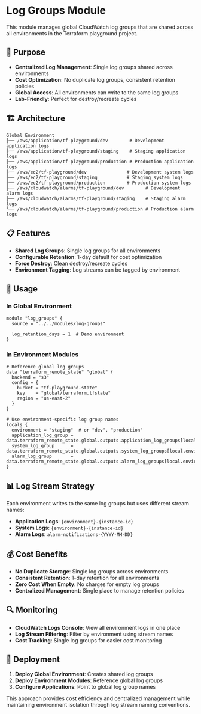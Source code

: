 # Log Groups Module

This module manages global CloudWatch log groups that are shared across all environments in the Terraform playground project.

## 🎯 Purpose

- **Centralized Log Management**: Single log groups shared across environments
- **Cost Optimization**: No duplicate log groups, consistent retention policies
- **Global Access**: All environments can write to the same log groups
- **Lab-Friendly**: Perfect for destroy/recreate cycles

## 🏗️ Architecture

```
Global Environment
├── /aws/application/tf-playground/dev        # Development application logs
├── /aws/application/tf-playground/staging    # Staging application logs
├── /aws/application/tf-playground/production # Production application logs
├── /aws/ec2/tf-playground/dev               # Development system logs
├── /aws/ec2/tf-playground/staging           # Staging system logs
├── /aws/ec2/tf-playground/production        # Production system logs
├── /aws/cloudwatch/alarms/tf-playground/dev        # Development alarm logs
├── /aws/cloudwatch/alarms/tf-playground/staging    # Staging alarm logs
└── /aws/cloudwatch/alarms/tf-playground/production # Production alarm logs
```

## 📋 Features

- **Shared Log Groups**: Single log groups for all environments
- **Configurable Retention**: 1-day default for cost optimization
- **Force Destroy**: Clean destroy/recreate cycles
- **Environment Tagging**: Log streams can be tagged by environment

## 🔧 Usage

### In Global Environment
```hcl
module "log_groups" {
  source = "../../modules/log-groups"
  
  log_retention_days = 1  # Demo environment
}
```

### In Environment Modules
```hcl
# Reference global log groups
data "terraform_remote_state" "global" {
  backend = "s3"
  config = {
    bucket = "tf-playground-state"
    key    = "global/terraform.tfstate"
    region = "us-east-2"
  }
}

# Use environment-specific log group names
locals {
  environment = "staging"  # or "dev", "production"
  application_log_group = data.terraform_remote_state.global.outputs.application_log_groups[local.environment]
  system_log_group      = data.terraform_remote_state.global.outputs.system_log_groups[local.environment]
  alarm_log_group       = data.terraform_remote_state.global.outputs.alarm_log_groups[local.environment]
}
```

## 📊 Log Stream Strategy

Each environment writes to the same log groups but uses different stream names:

- **Application Logs**: `{environment}-{instance-id}`
- **System Logs**: `{environment}-{instance-id}`
- **Alarm Logs**: `alarm-notifications-{YYYY-MM-DD}`

## 💰 Cost Benefits

- **No Duplicate Storage**: Single log groups across environments
- **Consistent Retention**: 1-day retention for all environments
- **Zero Cost When Empty**: No charges for empty log groups
- **Centralized Management**: Single place to manage retention policies

## 🔍 Monitoring

- **CloudWatch Logs Console**: View all environment logs in one place
- **Log Stream Filtering**: Filter by environment using stream names
- **Cost Tracking**: Single log groups for easier cost monitoring

## 🚀 Deployment

1. **Deploy Global Environment**: Creates shared log groups
2. **Deploy Environment Modules**: Reference global log groups
3. **Configure Applications**: Point to global log group names

This approach provides cost efficiency and centralized management while maintaining environment isolation through log stream naming conventions. 